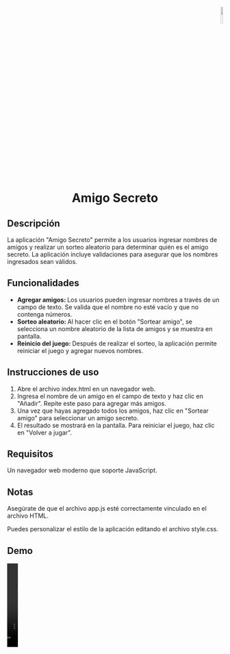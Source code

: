 
<p align="right"><img width="10%" src="https://github.com/user-attachments/assets/ad88e650-0af1-4463-90a3-5c94ac152688"></p>

<h1 align="center">Amigo Secreto</h1>

<h2>Descripción</h2>
<p>La aplicación "Amigo Secreto" permite a los usuarios ingresar nombres de amigos y realizar un sorteo aleatorio para determinar quién es el amigo secreto. La aplicación incluye validaciones para asegurar que los nombres ingresados sean válidos.</p>

<h2>Funcionalidades</h2>
<ul>
  <li><strong>Agregar amigos: </strong>Los usuarios pueden ingresar nombres a través de un campo de texto. Se valida que el nombre no esté vacío y que no contenga números.</li>
  <li><strong>Sorteo aleatorio: </strong>Al hacer clic en el botón "Sortear amigo", se selecciona un nombre aleatorio de la lista de amigos y se muestra en pantalla.</li>
  <li><strong>Reinicio del juego: </strong>Después de realizar el sorteo, la aplicación permite reiniciar el juego y agregar nuevos nombres.
</li>
</ul>

<h2>Instrucciones de uso</h2>
<ol>
  <li>Abre el archivo index.html en un navegador web.</li>
  <li>Ingresa el nombre de un amigo en el campo de texto y haz clic en "Añadir". Repite este paso para agregar más amigos.</li>
  <li>Una vez que hayas agregado todos los amigos, haz clic en "Sortear amigo" para seleccionar un amigo secreto.</li>
  <li>El resultado se mostrará en la pantalla. Para reiniciar el juego, haz clic en "Volver a jugar".</li>

</ol>

<h2>Requisitos</h2>
<p>Un navegador web moderno que soporte JavaScript.</p>

<h2>Notas</h2>
<p>Asegúrate de que el archivo app.js esté correctamente vinculado en el archivo HTML.</p>
<p>Puedes personalizar el estilo de la aplicación editando el archivo style.css.</p>

<h2>Demo</h2>
<p><video src="https://github.com/user-attachments/assets/5683fecc-c5f6-4944-a8e7-eba88076eaa8" controls height="5%" width="5%"></video></p>
